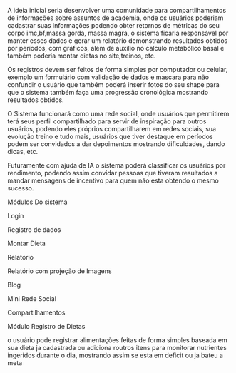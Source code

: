 A ideia inicial seria desenvolver uma comunidade para compartilhamentos de informações sobre assuntos de academia, onde os usuários poderiam cadastrar suas informações
podendo obter retornos de métricas do seu corpo imc,bf,massa gorda, massa magra, o sistema ficaria responsável por manter esses dados e gerar um relatório demonstrando
resultados obtidos por períodos, com gráficos, além de auxilio no calculo metabólico basal e também poderia montar dietas no site,treinos, etc.

Os registros devem ser feitos de forma simples por computador ou celular, exemplo um formulário com validação de dados e mascara para não confundir o usuário que também poderá inserir fotos do seu shape para que o sistema também faça uma progressão cronológica mostrando resultados obtidos.

O Sistema funcionará como uma rede social, onde usuários que permitirem terá seus perfil compartilhado para servir de inspiração para outros usuários, podendo eles
próprios compartilharem em redes sociais, sua evolução treino e tudo mais, usuários que tiver destaque em períodos podem ser convidados a dar depoimentos mostrando
dificuldades, dando dicas, etc.

Futuramente com ajuda de IA o sistema poderá classificar os usuários por rendimento, podendo assim convidar pessoas que tiveram resultados a mandar mensagens de incentivo para quem não esta obtendo o mesmo sucesso.

Módulos Do sistema

Login

Registro de dados

Montar Dieta

Relatório

Relatório com projeção de Imagens

Blog

Mini Rede Social

Compartilhamentos

Módulo Registro de Dietas

o usuário pode registrar alimentações feitas de forma simples baseada em sua dieta ja cadastrada ou adiciona routros itens para monitorar nutrientes ingeridos durante o dia, mostrando assim se esta em deficit ou ja bateu a meta
